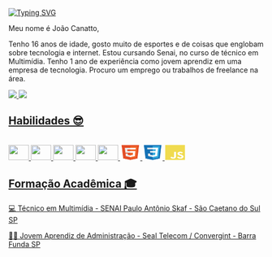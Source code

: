 <a href="https://git.io/typing-svg"><img src="https://readme-typing-svg.demolab.com?font=Chakra+Petch&pause=1000&color=FFFFFF&random=false&width=435&lines=Ol%C3%A1%2C+meu+nome+%C3%A9+Jo%C3%A3o+Canatto!+%F0%9F%A6%A5;Seja+bem-vindo+amigo!+%F0%9F%AB%A1" alt="Typing SVG" /></a>

           
          
<div>
  <p font-family= "Chakra Petch">
    Meu nome é João Canatto, 
  </p>

  <p>
    Tenho 16 anos de idade, gosto muito de esportes e de coisas que englobam sobre tecnologia e internet. Estou cursando Senai, no curso de técnico em Multimídia. Tenho 1 ano de experiência como jovem aprendiz em uma empresa de tecnologia. Procuro um emprego ou trabalhos de freelance na área.
  </p>
</div>

<div>
  <a href="https://github.com/jvcanatto">
  <img height="180em" src="https://github-readme-stats.vercel.app/api?username=jvcanatto&show_icons=true&theme=tokyonight&include_all_commits=true&count_private=true"/>
  <img height="180em" src="https://github-readme-stats.vercel.app/api/top-langs/?username=jvcanatto&layout=compact&langs_count=7&theme=dark"/>
</div>



<h2>Habilidades 😎</h2>
<div style="display: inline_block"><br>
<img height="30" width="40" src="https://cdn.jsdelivr.net/gh/devicons/devicon@latest/icons/behance/behance-original.svg" />
<img height="30" width="40" src="https://cdn.jsdelivr.net/gh/devicons/devicon@latest/icons/canva/canva-original.svg" />
<img height="30" width="40" src="https://cdn.jsdelivr.net/gh/devicons/devicon@latest/icons/figma/figma-original.svg" />
<img height="30" width="40" src="https://cdn.jsdelivr.net/gh/devicons/devicon@latest/icons/illustrator/illustrator-plain.svg" />
<img height="30" width="40" src="https://cdn.jsdelivr.net/gh/devicons/devicon@latest/icons/photoshop/photoshop-original.svg" />
 <img height="30" width="40" src="https://raw.githubusercontent.com/devicons/devicon/master/icons/html5/html5-original.svg">
 <img height="30" width="40" src="https://raw.githubusercontent.com/devicons/devicon/master/icons/css3/css3-original.svg">
 <img height="30" width="40" src="https://raw.githubusercontent.com/devicons/devicon/master/icons/javascript/javascript-plain.svg">
</div>




<div>
  <h2>Formação Acadêmica 🎓</h2> 
    <p>💻 Técnico em Multimídia - SENAI Paulo Antônio Skaf - São Caetano do Sul SP </p> 
    <p>👨‍💼 Jovem Aprendiz de Administração - Seal Telecom / Convergint - Barra Funda SP </p> 
</div>
